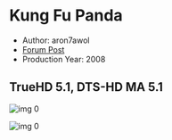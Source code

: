 # Kung Fu Panda

* Author: aron7awol
* [Forum Post](https://www.avsforum.com/threads/bass-eq-for-filtered-movies.2995212/post-56743344)
* Production Year: 2008

## TrueHD 5.1, DTS-HD MA 5.1

![img 0](https://i.imgur.com/bK5ZtlR.jpg)

![img 0](https://i.imgur.com/VlOdwEC.png)

